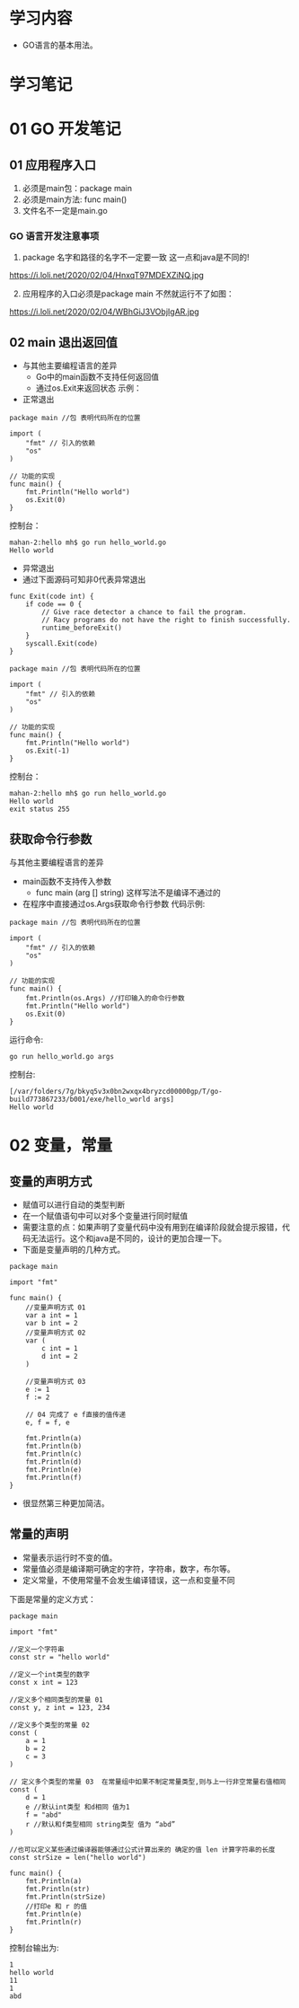 # 学习内容
- GO语言的基本用法。
# 学习笔记
# 01 GO 开发笔记 
## 01 应用程序入口
1. 必须是main包：package main
2. 必须是main方法: func main()
3. 文件名不一定是main.go

### GO 语言开发注意事项
1. package 名字和路径的名字不一定要一致 这一点和java是不同的!

https://i.loli.net/2020/02/04/HnxqT97MDEXZiNQ.jpg

2. 应用程序的入口必须是package main 不然就运行不了如图：

https://i.loli.net/2020/02/04/WBhGiJ3VObjIgAR.jpg

## 02 main 退出返回值
- 与其他主要编程语言的差异
    - Go中的main函数不支持任何返回值
    - 通过os.Exit来返回状态 
示例：
- 正常退出


```
package main //包 表明代码所在的位置

import (
	"fmt" // 引入的依赖
	"os"
)

// 功能的实现
func main() {
	fmt.Println("Hello world")
	os.Exit(0)
}
```
控制台：

```
mahan-2:hello mh$ go run hello_world.go
Hello world
```

- 异常退出
- 通过下面源码可知非0代表异常退出


```
func Exit(code int) {
	if code == 0 {
		// Give race detector a chance to fail the program.
		// Racy programs do not have the right to finish successfully.
		runtime_beforeExit()
	}
	syscall.Exit(code)
}
```


```
package main //包 表明代码所在的位置

import (
	"fmt" // 引入的依赖
	"os"
)

// 功能的实现
func main() {
	fmt.Println("Hello world")
	os.Exit(-1)
}
```

控制台：

```
mahan-2:hello mh$ go run hello_world.go
Hello world
exit status 255
```

## 获取命令行参数
与其他主要编程语言的差异
- main函数不支持传入参数
    - func main (arg [] string) 这样写法不是编译不通过的
- 在程序中直接通过os.Args获取命令行参数
代码示例:

```
package main //包 表明代码所在的位置

import (
	"fmt" // 引入的依赖
	"os"
)

// 功能的实现
func main() {
	fmt.Println(os.Args) //打印输入的命令行参数
	fmt.Println("Hello world")
	os.Exit(0)
}
```
运行命令:

```
go run hello_world.go args
```
控制台:

```
[/var/folders/7g/bkyq5v3x0bn2wxqx4bryzcd00000gp/T/go-build773867233/b001/exe/hello_world args]
Hello world
```


# 02 变量，常量
## 变量的声明方式
- 赋值可以进行自动的类型判断
- 在一个赋值语句中可以对多个变量进行同时赋值
- 需要注意的点：如果声明了变量代码中没有用到在编译阶段就会提示报错，代码无法运行。这个和java是不同的，设计的更加合理一下。
- 下面是变量声明的几种方式。


```
package main

import "fmt"

func main() {
	//变量声明方式 01
	var a int = 1
	var b int = 2
	//变量声明方式 02
	var (
		c int = 1
		d int = 2
	)

	//变量声明方式 03
	e := 1
	f := 2

	// 04 完成了 e f直接的值传递
	e, f = f, e

	fmt.Println(a)
	fmt.Println(b)
	fmt.Println(c)
	fmt.Println(d)
	fmt.Println(e)
	fmt.Println(f)
}
```
- 很显然第三种更加简洁。

## 常量的声明
- 常量表示运行时不变的值。
- 常量值必须是编译期可确定的字符，字符串，数字，布尔等。
- 定义常量，不使用常量不会发生编译错误，这一点和变量不同

下面是常量的定义方式：


```
package main

import "fmt"

//定义一个字符串
const str = "hello world"

//定义一个int类型的数字
const x int = 123

//定义多个相同类型的常量 01
const y, z int = 123, 234

//定义多个类型的常量 02
const (
	a = 1
	b = 2
	c = 3
)

// 定义多个类型的常量 03  在常量组中如果不制定常量类型,则与上一行非空常量右值相同
const (
	d = 1
	e //默认int类型 和d相同 值为1
	f = "abd"
	r //默认和f类型相同 string类型 值为 “abd”
)

//也可以定义某些通过编译器能够通过公式计算出来的 确定的值 len 计算字符串的长度
const strSize = len("hello world")

func main() {
	fmt.Println(a)
	fmt.Println(str)
	fmt.Println(strSize)
	//打印e 和 r 的值
	fmt.Println(e)
	fmt.Println(r)
}

```

控制台输出为:

```
1
hello world
11
1
abd
```



